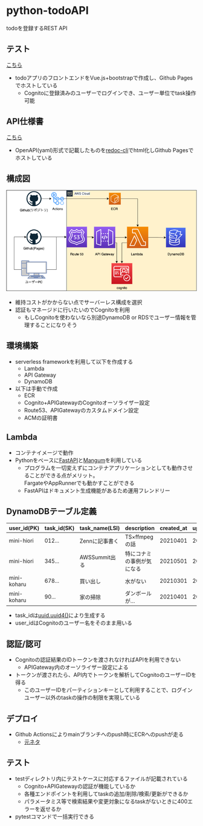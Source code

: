 # python-todoAPI
todoを登録するREST API

## テスト
[こちら](https://mini-hiori.github.io/python-todoAPI/gui.html)
- todoアプリのフロントエンドをVue.js+bootstrapで作成し、Github Pagesでホストしている
    - Cognitoに登録済みのユーザーでログインでき、ユーザー単位でtask操作可能

## API仕様書
[こちら](https://mini-hiori.github.io/python-todoAPI/)
- OpenAPI(yaml)形式で記載したものを[redoc-cli](https://lunaticsol.wordpress.com/2020/05/18/generate-html-from-swagger-json-by-redoc-cli/)でhtml化しGithub Pagesでホストしている

## 構成図
![](https://raw.githubusercontent.com/mini-hiori/python-todoAPI/main/docs/architecture.png)
- 維持コストがかからない点でサーバーレス構成を選択
- 認証もマネージドに行いたいのでCognitoを利用
    - もしCognitoを使わないなら別途DynamoDB or RDSでユーザー情報を管理することになりそう

## 環境構築
- serverless frameworkを利用して以下を作成する
    - Lambda
    - API Gateway
    - DynamoDB
- 以下は手動で作成
    - ECR
    - Cognito+APIGatewayのCognitoオーソライザー設定
    - Route53、APIGatewayのカスタムドメイン設定
    - ACMの証明書

## Lambda
- コンテナイメージで動作
- Pythonをベースに[FastAPI](https://fastapi.tiangolo.com/ja/)と[Mangum](https://github.com/jordaneremieff/mangum)を利用している
    - プログラムを一切変えずにコンテナアプリケーションとしても動作させることができる点がメリット。  
    FargateやAppRunnerでも動かすことができる
    - FastAPIはドキュメント生成機能があるため運用フレンドリー

## DynamoDBテーブル定義

| user_id(PK) | task_id(SK) | task_name(LSI) | description | created_at | updated_at | 
| ---- | ---- | ---- | ---- | ---- | ---- |
| mini-hiori | 012... | Zennに記事書く | TS×ffmpegの話 | 20210401 | 20210601 | 
| mini-hiori | 345... | AWSSummit出る | 特にコナミの事例が気になる | 20210501 | 20210501 |
| mini-koharu | 678... | 買い出し | 水がない | 20210301 | 20210404 |
| mini-koharu | 90... | 家の掃除 | ダンボールが… | 20210401 | 20210501 |

- task_idは[uuid.uuid4()](https://dev.classmethod.jp/articles/how-generate-uuid-python-uuid4/)により生成する
- user_idはCognitoのユーザー名をそのまま用いる

## 認証/認可
- Cognitoの認証結果のIDトークンを渡されなければAPIを利用できない
    - APIGateway内のオーソライザー設定による
- トークンが渡されたら、API内でトークンを解析してCognitoのユーザーIDを得る
    - このユーザーIDをパーティションキーとして利用することで、ログインユーザー以外のtaskの操作の制限を実現している

## デプロイ
- Github Actionsによりmainブランチへのpush時にECRへのpushが走る
    - [元ネタ](https://dev.classmethod.jp/articles/github-action-ecr-push/)

## テスト
- testディレクトリ内にテストケースに対応するファイルが記載されている
    - Cognito+APIGatewayの認証が機能しているか
    - 各種エンドポイントを利用してtaskの追加/削除/検索/更新ができるか
    - パラメータミス等で検索結果や変更対象になるtaskがないときに400エラーを返せるか
- pytestコマンドで一括実行できる